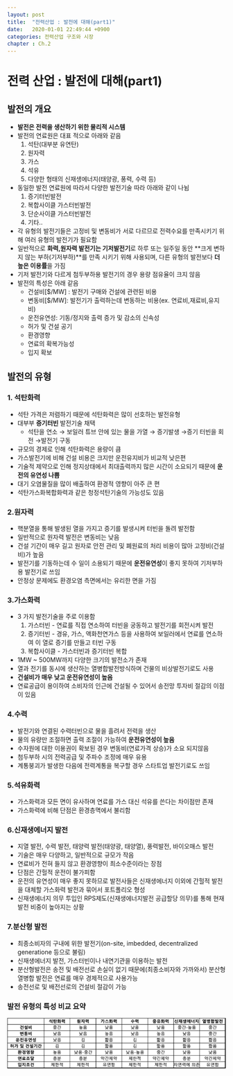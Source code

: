 ```yaml
---
layout: post
title:  "전력산업 : 발전에 대해(part1)"
date:   2020-01-01 22:49:44 +0900
categories: 전력산업 구조와 시장
chapter : Ch.2
---
```


# 전력 산업 : 발전에 대해(part1)

## 발전의 개요

- **발전은 전력을 생산하기 위한 물리적 시스템**
- 발전의 연료원은 대표 적으로 아래와 같음
    1. 석탄(대부분 유연탄)
    2. 원자력
    3. 가스
    4. 석유
    5. 다양한 형태의 신재생에너지(태양광, 풍력, 수력 등)
- 동일한 발전 연료원에 따라서 다양한 발전기술 따라 아래와 같이 나뉨
    1. 증기터빈발전
    2. 복합사이클 가스터빈발전
    3. 단순사이클 가스터빈발전
    4. 기타..
- 각 유형의 발전기들은 고정비 및 변동비가 서로 다르므로 전력수요를 만족시키기 위해 여러 유형의 발전기가 필요함
- 일반적으로 **화력,원자력 발전기는 기저발전기**로 하루 또는 일주일 동안 **크게 변하지 않는 부하(기저부하)**를 만족 시키기 위해 사용되며, 다른 유형의 발전보다 **더 높은 이용률**을 가짐
- 기저 발전기와 다르게 첨두부하용 발전기의 경우 용량 점유율이 크지 않음
- 발전의 특성은 아래 같음
    - 건설비[$/MW] : 발전기 구매와 건설에 관련된 비용
    - 변동비[$/MW]: 발전기가 출력하는데 변동하는 비용(ex. 연료비,재료비,유지비)
    - 운전유연성: 기동/정지와 출력 증가 및 감소의 신속성
    - 허가 및 건설 공기
    - 환경영향
    - 연료의 확복가능성
    - 입지 확보

## 발전의 유형

### 1. 석탄화력

- 석탄 가격은 저렴하기 때문에 석탄화력은 많이 선호하는 발전유형
- 대부부 **증기터빈** 발전기술 채택
    - 석탄을 연소 → 보일러 튜브 안에 있는 물을 가열 → 증기발생 →증기 터빈을 회전 →발전기 구동
- 규모의 경제로 인해 석탄화력은 용량이 큼
- 가스발전기에 비해 건설 비용은 크지만 운전유지비가 비교적 낮은편
- 기술적 제약으로 인해 정지상태에서 최대출력까지 많은 시간이 소요되기 때문에 **운전의 유연성 나쁨**
- 대기 오염물질을 많이 배출하여 환경적 영향이 아주 큰 편
- 석탄가스화복합화력과 같은 청정석탄기술의 가능성도 있음

### 2.원자력

- 핵분열을 통해 발생된 열을 가지고 증기를 발생시켜 터빈을 돌려 발전함
- 일반적으로 원자력 발전은 변동비는 낮음
- 건설 기간이 매우 길고 원자로  안전 관리 및 폐원료의 처리 비용이 많아 고정비(건설비)가 높음
- 발전기를 기동하는데 수 일이 소용되기 때문에 **운전유연성**이 좋지 못하여 기저부하용 발전기로 쓰임
- 안정상 문제에도 환경오염 측면에서는 유리한 면을 가짐

### 3.가스화력

- 3 가지 발전기술을 주로 이용함
    1. 가스터빈 - 연료를 직접 연소하여 터빈을 궁동하고 발전기를 회전시켜 발전
    2. 증기터빈 - 경유, 가스, 액화천연가스 등을 사용하여 보일러에서 연료를 연소하여 이 열로 증기를 만들고 터빈 구동
    3. 복합사이클 - 가스터빈과 증기터빈 복합
- 1MW ~ 500MW까지 다양한 크기의 발전소가 존재
- 열과 전기를 동시에 생산하는 열병합발전방식하며 건물의 비상발전기로도 사용
- **건설비가 매우 낮고 운전유연성이 높음**
- 연료공급이 용이하여 소비자의 인근에 건설될 수 있어서 송전망 투자비 절감의 이점이 있음

### 4.수력

- 발전기와 연결된 수력터빈으로 물을 흘려서 전력을 생산
- 물의 유량만 조절하면 출력 조절이 가능하여 **운전유연성이 높음**
- 수자원에 대한 이용권이 확보된 경우 변동비(연료가격 상승)가 소요 되지않음
- 첨두부하 시의 전력공급 및 주파수 조정에 매우 유용
- 계통붕괴가 발생한 다음에 전력계통을 복구할 경우 스타트업 발전기로도 쓰임

### 5.석유화력

- 가스화력과 모든 면이 유사하며 연료를 가스 대신 석유를 쓴다는 차이점만 존재
- 가스화력에 비해 단점은 환경층멱에서 불리함

### 6.신재생에너지 발전

- 지열 발전, 수력 발전, 태양력 발전(태양광, 태양열), 풍력발전, 바이오매스 발전
- 기술은 매우 다양하고, 일반적으로 규모가 작음
- 연료비가 전혀 들지 않고 환경영향이 최소수준이라는 장점
- 단점은 간헐적 운전이 불가피함
- 운전의 유연성이 매우 좋지 못하므로 발전사들은 신재생에너지 이외에 간헐적 발전을 대체할 가스화력 발전과 묶어서 포트폴리오 형성
- 신재생에너지 의무 투입인 RPS제도(신재생에너지발전 공급할당 의무)를 통해 현재 발전 비중이 높아지는 상황

### 7.분산형 발전

- 최종소비자의 구내에 위한 발전기(on-site, imbedded, decentralized generatione 등으로 불림)
- 신재생에너지 발전, 가스터빈이나 내연기관을 이용하는 발전
- 분산형발전은 송전 및 배전선로 손실이 없기 때문에(최종소비자와 가까와서) 분산형 열병합 발전은 연료를 매우 경제적으로 사용가능
- 송전선로 및 배전선로의 건설비 절감이 가능

### 발전 유형의 특성 비교 요약

![part1/Untitled.png](/img/gen_ft_summary.png)
